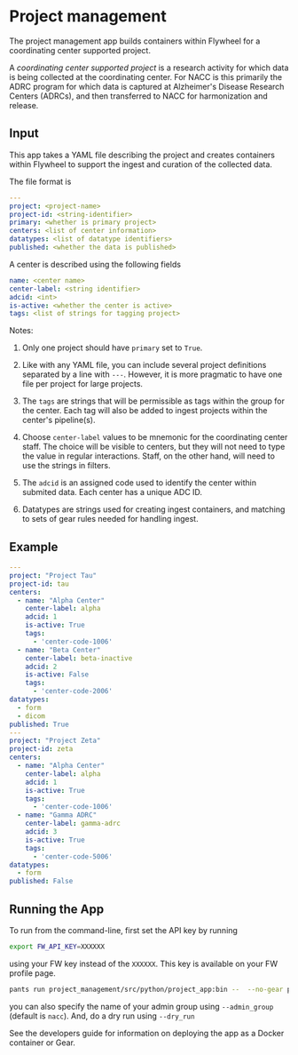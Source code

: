 # Project management

The project management app builds containers within Flywheel for a coordinating center supported project.

A *coordinating center supported project* is a research activity for which data is being collected at the coordinating center.
For NACC is this primarily the ADRC program for which data is captured at Alzheimer's Disease Research Centers (ADRCs), and then transferred to NACC for harmonization and release.

## Input 

This app takes a YAML file describing the project and creates containers within Flywheel to support the ingest and curation of the collected data.

The file format is

```yaml
---
project: <project-name>
project-id: <string-identifier>
primary: <whether is primary project>
centers: <list of center information>
datatypes: <list of datatype identifiers>
published: <whether the data is published>
```

A center is described using the following fields

```yaml
name: <center name>
center-label: <string identifier>
adcid: <int>
is-active: <whether the center is active>
tags: <list of strings for tagging project>
```

Notes:
1. Only one project should have `primary` set to `True`.

2. Like with any YAML file, you can include several project definitions separated by a line with `---`.
   However, it is more pragmatic to have one file per project for large projects.

2. The `tags` are strings that will be permissible as tags within the group for the center. 
   Each tag will also be added to ingest projects within the center's pipeline(s).

3. Choose `center-label` values to be mnemonic for the coordinating center staff.
   The choice will be visible to centers, but they will not need to type the value in regular interactions. 
   Staff, on the other hand, will need to use the strings in filters.

4. The `adcid` is an assigned code used to identify the center within submited data.
   Each center has a unique ADC ID.

5. Datatypes are strings used for creating ingest containers, and matching to sets of gear rules needed for handling ingest.


## Example

```yaml
---
project: "Project Tau"
project-id: tau
centers:
  - name: "Alpha Center"
    center-label: alpha
    adcid: 1
    is-active: True
    tags:
      - 'center-code-1006'
  - name: "Beta Center"
    center-label: beta-inactive
    adcid: 2
    is-active: False
    tags:
      - 'center-code-2006'
datatypes:
  - form
  - dicom
published: True
---
project: "Project Zeta"
project-id: zeta
centers:
  - name: "Alpha Center"
    center-label: alpha
    adcid: 1
    is-active: True
    tags:
      - 'center-code-1006'
  - name: "Gamma ADRC"
    center-label: gamma-adrc
    adcid: 3
    is-active: True
    tags:
      - 'center-code-5006'
datatypes:
  - form
published: False
```

## Running the App

To run from the command-line, first set the API key by running

```bash
export FW_API_KEY=XXXXXX
``` 
using your FW key instead of the `XXXXXX`. This key is available on your FW profile page.

```bash
pants run project_management/src/python/project_app:bin --  --no-gear project_management/data/project-definition.yaml
```

you can also specify the name of your admin group using `--admin_group` (default is `nacc`).
And, do a dry run using `--dry_run`

See the developers guide for information on deploying the app as a Docker container or Gear.
